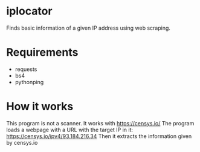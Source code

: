 # iplocator
Finds basic information of a given IP address using web scraping.

# Requirements
* requests
* bs4
* pythonping

# How it works
This program is not a scanner. It works with <https://censys.io/>
The program loads a webpage with a URL with the target IP in it:
https://censys.io/ipv4/93.184.216.34
Then it extracts the information given by censys.io
